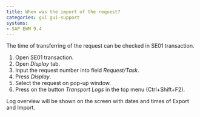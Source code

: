 ```yaml
---
title: When was the import of the request?
categories: gui gui-support
systems:
- SAP EWM 9.4
---
```


The time of transferring of the request can be checked in SE01 transaction.

1. Open SE01 transaction.
2. Open *Display* tab.
3. Input the request number into field *Request/Task*.
4. Press *Display*.
5. Select the request on pop-up window.
6. Press on the button *Transport Logs* in the top menu (Ctrl+Shift+F2).

Log overview will be shown on the screen with dates and times of Export and Import.
